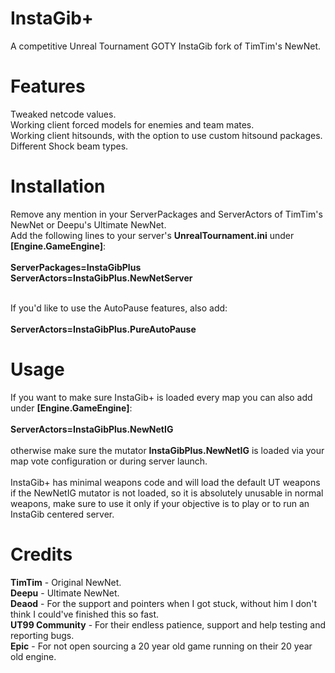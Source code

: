 # InstaGib+
A competitive Unreal Tournament GOTY InstaGib fork of TimTim's NewNet.

# Features
Tweaked netcode values.<br>
Working client forced models for enemies and team mates.<br>
Working client hitsounds, with the option to use custom hitsound packages.<br>
Different Shock beam types.<br>

# Installation
Remove any mention in your ServerPackages and ServerActors of TimTim's NewNet or Deepu's Ultimate NewNet.<br>
Add the following lines to your server's <b>UnrealTournament.ini</b> under <b>[Engine.GameEngine]</b>:<br><br>
<b>ServerPackages=InstaGibPlus</b><br>
<b>ServerActors=InstaGibPlus.NewNetServer</b><br><br>

If you'd like to use the AutoPause features, also add:<br><br>
<b>ServerActors=InstaGibPlus.PureAutoPause</b><br>

# Usage
If you want to make sure InstaGib+ is loaded every map you can also add under <b>[Engine.GameEngine]</b>:<br><br>
<b>ServerActors=InstaGibPlus.NewNetIG</b><br><br>
otherwise make sure the mutator <b>InstaGibPlus.NewNetIG</b> is loaded via your map vote configuration or during server launch.<br><br>
InstaGib+ has minimal weapons code and will load the default UT weapons if the NewNetIG mutator is not loaded, so it is absolutely unusable in normal weapons, make sure to use it only if your objective is to play or to run an InstaGib centered server.

# Credits<br>
<b>TimTim</b> - Original NewNet.<br>
<b>Deepu</b> - Ultimate NewNet.<br>
<b>Deaod</b> - For the support and pointers when I got stuck, without him I don't think I could've finished this so fast.<br>
<b>UT99 Community</b> - For their endless patience, support and help testing and reporting bugs.<br>
<b>Epic</b> - For not open sourcing a 20 year old game running on their 20 year old engine.
